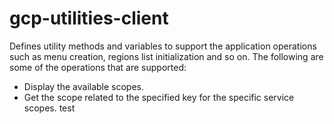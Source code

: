 # gcp-utilities-client
Defines utility methods and variables to support the application operations such as menu creation, 
regions list initialization and so on. The following are some of the operations that are supported:
  * Display the available scopes. 
  * Get the scope related to the specified key for the specific service scopes.
  test